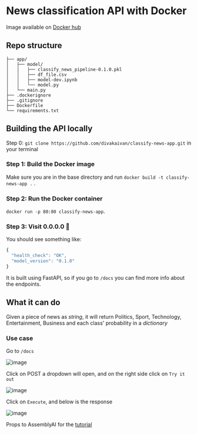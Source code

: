 # News classification API with Docker

Image available on [Docker hub](https://hub.docker.com/r/timee98642/classify-news-app)

## Repo structure
```
├── app/
│   ├── model/
│   │   ├── classify_news_pipeline-0.1.0.pkl
│   │   ├── df_file.csv
│   │   ├── model-dev.ipynb
│   │   └── model.py
│   └── main.py
├── .dockerignore
├── .gitignore
├── Dockerfile
└── requirements.txt
```

## Building the API locally

Step 0: `git clone https://github.com/divakaivan/classify-news-app.git` in your terminal

### Step 1: Build the Docker image

Make sure you are in the base directory and run `docker build -t classify-news-app .` .

### Step 2: Run the Docker container

`docker run -p 80:80 classify-news-app`.

### Step 3: Visit 0.0.0.0 🥳
You should see something like:
```js
{
  "health_check": "OK",
  "model_version": "0.1.0"
}
```

It is built using FastAPI, so if you go to `/docs` you can find more info about the endpoints. 

## What it can do

Given a piece of news as *string*, it will return Politics, Sport, Technology, Entertainment, Business and each class' probability in a *dictionary*

### Use case

Go to `/docs`

![image](https://github.com/divakaivan/classify-news-app/assets/54508530/3c982fa5-892d-4ccf-b40e-0d8a618579e2)

Click on POST a dropdown will open, and on the right side click on `Try it out`

![image](https://github.com/divakaivan/classify-news-app/assets/54508530/f7a5f89b-501b-478c-aa74-8eba1ab9f9dd)

Click on `Execute`, and below is the response

![image](https://github.com/divakaivan/classify-news-app/assets/54508530/1498311c-2460-483e-97d5-252e9cddbf7a)

Props to AssemblyAI for the [tutorial](https://youtu.be/h5wLuVDr0oc)

